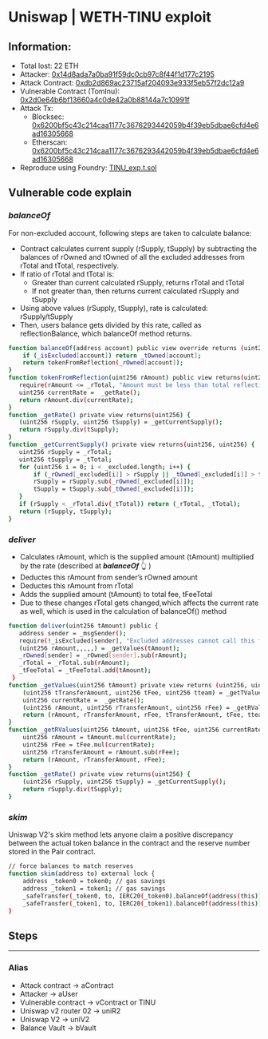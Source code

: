 # Uniswap | WETH-TINU exploit

## Information:
- Total lost: 22 ETH
- Attacker: [0x14d8ada7a0ba91f59dc0cb97c8f44f1d177c2195](https://etherscan.io/address/0x14d8ada7a0ba91f59dc0cb97c8f44f1d177c2195)
- Attack Contract: [0xdb2d869ac23715af204093e933f5eb57f2dc12a9](https://etherscan.io/address/0xdb2d869ac23715af204093e933f5eb57f2dc12a9)
- Vulnerable Contract (TomInu): [0x2d0e64b6bf13660a4c0de42a0b88144a7c10991f](https://etherscan.io/address/0x2d0e64b6bf13660a4c0de42a0b88144a7c10991f)
- Attack Tx:
    - Blocksec: [0x6200bf5c43c214caa1177c3676293442059b4f39eb5dbae6cfd4e6ad16305668](https://phalcon.blocksec.com/tx/eth/0x6200bf5c43c214caa1177c3676293442059b4f39eb5dbae6cfd4e6ad16305668)
    - Etherscan: [0x6200bf5c43c214caa1177c3676293442059b4f39eb5dbae6cfd4e6ad16305668](https://etherscan.io/tx/0x6200bf5c43c214caa1177c3676293442059b4f39eb5dbae6cfd4e6ad16305668)
- Reproduce using Foundry: [TINU_exp.t.sol](https://github.com/SunWeb3Sec/DeFiHackLabs/blob/main/src/test/TINU_exp.t.sol)


## Vulnerable code explain

### ***balanceOf***

For non-excluded account, following steps are taken to calculate balance:
- Contract calculates current supply (rSupply, tSupply) by subtracting the balances of rOwned and tOwned of all the excluded addresses from rTotal and tTotal, respectively.
- If ratio of rTotal and tTotal is:
    - Greater than current calculated rSupply, returns rTotal and tTotal
    - If not greater than, then returns current calculated rSupply and tSupply
- Using above values (rSupply, tSupply), rate is calculated: rSupply/tSupply
- Then, users balance gets divided by this rate, called as reflectionBalance, which balanceOf method returns.



```bash
function balanceOf(address account) public view override returns (uint256) {
    if (_isExcluded[account]) return _tOwned[account];
    return tokenFromReflection(_rOwned[account]);
}
function tokenFromReflection(uint256 rAmount) public view returns(uint256) {
   require(rAmount <= _rTotal, "Amount must be less than total reflections");
   uint256 currentRate =  _getRate();
   return rAmount.div(currentRate);
}
function _getRate() private view returns(uint256) {
   (uint256 rSupply, uint256 tSupply) = _getCurrentSupply();
   return rSupply.div(tSupply);
}
function _getCurrentSupply() private view returns(uint256, uint256) {
   uint256 rSupply = _rTotal;
   uint256 tSupply = _tTotal;      
   for (uint256 i = 0; i < _excluded.length; i++) {
       if (_rOwned[_excluded[i]] > rSupply || _tOwned[_excluded[i]] > tSupply) return (_rTotal, _tTotal);
       rSupply = rSupply.sub(_rOwned[_excluded[i]]);
       tSupply = tSupply.sub(_tOwned[_excluded[i]]);
   }
   if (rSupply < _rTotal.div(_tTotal)) return (_rTotal, _tTotal);
   return (rSupply, tSupply);
}
```

### ***deliver***

- Calculates rAmount, which is the supplied amount (tAmount) multiplied by the rate (described at ***balanceOf*** :point_up_2: )
- Deductes this rAmount from sender’s rOwned amount
- Deductes this rAmount from rTotal
- Adds the supplied amount (tAmount) to total fee, tFeeTotal
- Due to these changes rTotal gets changed,which affects the current rate as well, which is used in the calculation of balanceOf() method


```bash
function deliver(uint256 tAmount) public {
   address sender = _msgSender();
   require(!_isExcluded[sender], "Excluded addresses cannot call this function");
   (uint256 rAmount,,,,,) = _getValues(tAmount);
   _rOwned[sender] = _rOwned[sender].sub(rAmount);
   _rTotal = _rTotal.sub(rAmount);
   _tFeeTotal = _tFeeTotal.add(tAmount);
 }
function _getValues(uint256 tAmount) private view returns (uint256, uint256, uint256, uint256, uint256, uint256) {
    (uint256 tTransferAmount, uint256 tFee, uint256 tteam) = _getTValues(tAmount, _taxFee, _teamFee);
    uint256 currentRate =  _getRate();
    (uint256 rAmount, uint256 rTransferAmount, uint256 rFee) = _getRValues(tAmount, tFee, currentRate);
    return (rAmount, rTransferAmount, rFee, tTransferAmount, tFee, tteam);
}
function _getRValues(uint256 tAmount, uint256 tFee, uint256 currentRate) private pure returns (uint256, uint256, uint256) {
    uint256 rAmount = tAmount.mul(currentRate);
    uint256 rFee = tFee.mul(currentRate);
    uint256 rTransferAmount = rAmount.sub(rFee);
    return (rAmount, rTransferAmount, rFee);
}
function _getRate() private view returns(uint256) {
    (uint256 rSupply, uint256 tSupply) = _getCurrentSupply();
    return rSupply.div(tSupply);
}
```

### ***skim***

Uniswap V2's skim method lets anyone claim a positive discrepancy between the actual token balance in the contract and the reserve number stored in the Pair contract.

```bash
// force balances to match reserves
function skim(address to) external lock {
    address _token0 = token0; // gas savings
    address _token1 = token1; // gas savings
    _safeTransfer(_token0, to, IERC20(_token0).balanceOf(address(this)).sub(reserve0));
    _safeTransfer(_token1, to, IERC20(_token1).balanceOf(address(this)).sub(reserve1));
}

```

## Steps

---
### Alias
- Attack contract -> aContract
- Attacker -> aUser
- Vulnerable contract -> vContract or TINU
- Uniswap v2 router 02 -> uniR2
- Uniswap V2 -> uniV2
- Balance Vault -> bVault
